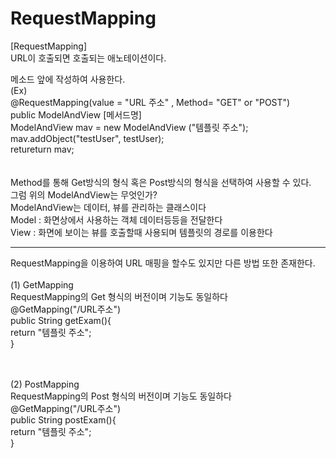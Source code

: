 # RequestMapping

[RequestMapping]    <br>
URL이 호출되면 호출되는 애노테이션이다.     <br>

메소드 앞에 작성하여 사용한다.                                           <br>
(Ex)                                                                     <br> 
@RequestMapping(value = "URL 주소" , Method= "GET" or "POST")       <br>
public ModelAndView [메서드명]                                       <br>
ModelAndView mav = new ModelAndView ("템플릿 주소");                 <br>
mav.addObject("testUser", testUser);                                <br>
retureturn mav;                                                     <br>
<br><br>
Method를 통해 Get방식의 형식 혹은 Post방식의 형식을 선택하여 사용할 수 있다.      <br>
그럼 위의 ModelAndView는 무엇인가?                                       <br>
ModelAndView는 데이터, 뷰를 관리하는 클래스이다        <br>
Model : 화면상에서 사용하는 객체 데이터등등을 전달한다       <br>
View : 화면에 보이는 뷰를 호출할때 사용되며 템플릿의 경로를 이용한다<br>

<hr>

RequestMapping을 이용하여 URL 매핑을 할수도 있지만 다른 방법 또한 존재한다.     <br>
                                                                        <br>
(1) GetMapping                                                          <br>
RequestMapping의 Get 형식의 버전이며 기능도 동일하다   <br>
@GetMapping("/URL주소")                                               <br>
public String getExam(){                                              <br>
return "템플릿 주소";                                                    <br>
}                                                                      <br>

<br><br>
(2) PostMapping                                                          <br>
RequestMapping의 Post 형식의 버전이며 기능도 동일하다   <br>
@GetMapping("/URL주소")                                               <br>
public String postExam(){                                              <br>
return "템플릿 주소";                                                    <br>
}                                                                      <br>


